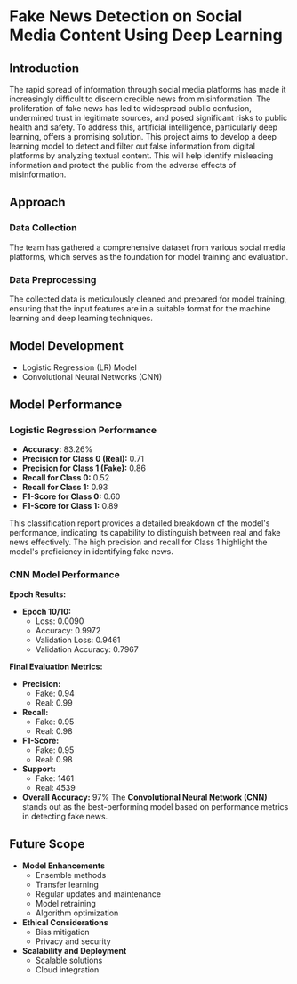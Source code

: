 # Fake News Detection on Social Media Content Using Deep Learning

## Introduction
The rapid spread of information through social media platforms has made it increasingly difficult to discern credible news from misinformation. The proliferation of fake news has led to widespread public confusion, undermined trust in legitimate sources, and posed significant risks to public health and safety. To address this, artificial intelligence, particularly deep learning, offers a promising solution. This project aims to develop a deep learning model to detect and filter out false information from digital platforms by analyzing textual content. This will help identify misleading information and protect the public from the adverse effects of misinformation.

## Approach

### Data Collection
The team has gathered a comprehensive dataset from various social media platforms, which serves as the foundation for model training and evaluation.

### Data Preprocessing
The collected data is meticulously cleaned and prepared for model training, ensuring that the input features are in a suitable format for the machine learning and deep learning techniques.

## Model Development
- Logistic Regression (LR) Model
- Convolutional Neural Networks (CNN)

## Model Performance

### Logistic Regression Performance
- **Accuracy:** 83.26%
- **Precision for Class 0 (Real):** 0.71
- **Precision for Class 1 (Fake):** 0.86
- **Recall for Class 0:** 0.52
- **Recall for Class 1:** 0.93
- **F1-Score for Class 0:** 0.60
- **F1-Score for Class 1:** 0.89

This classification report provides a detailed breakdown of the model's performance, indicating its capability to distinguish between real and fake news effectively. The high precision and recall for Class 1 highlight the model's proficiency in identifying fake news.

### CNN Model Performance
**Epoch Results:**
- **Epoch 10/10:**
  - Loss: 0.0090
  - Accuracy: 0.9972
  - Validation Loss: 0.9461
  - Validation Accuracy: 0.7967

**Final Evaluation Metrics:**
- **Precision:**
  - Fake: 0.94
  - Real: 0.99
- **Recall:**
  - Fake: 0.95
  - Real: 0.98
- **F1-Score:**
  - Fake: 0.95
  - Real: 0.98
- **Support:**
  - Fake: 1461
  - Real: 4539
- **Overall Accuracy:** 97%
The <b>Convolutional Neural Network (CNN)</b> stands out as the best-performing model based on performance metrics in detecting fake news.

## Future Scope
- **Model Enhancements**
  - Ensemble methods
  - Transfer learning
  - Regular updates and maintenance
  - Model retraining
  - Algorithm optimization
- **Ethical Considerations**
  - Bias mitigation
  - Privacy and security
- **Scalability and Deployment**
  - Scalable solutions
  - Cloud integration

